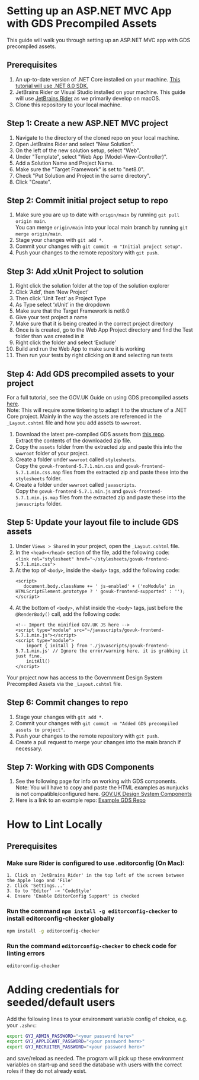 # Setting up an ASP.NET MVC App with GDS Precompiled Assets

This guide will walk you through setting up an ASP.NET MVC app with GDS precompiled assets.

## Prerequisites
1. An up-to-date version of .NET Core installed on your machine. [This tutorial will use .NET 8.0 SDK.](https://dotnet.microsoft.com/en-us/download/dotnet/8.0)
2. JetBrains Rider or Visual Studio installed on your machine. This guide will use [JetBrains Rider](https://www.jetbrains.com/rider/) as we primarily develop on macOS.
3. Clone this repository to your local machine.

## Step 1: Create a new ASP.NET MVC project

1. Navigate to the directory of the cloned repo on your local machine.
2. Open JetBrains Rider and select "New Solution".
3. On the left of the new solution setup, select "Web".
4. Under "Template", select "Web App (Model-View-Controller)".
5. Add a Solution Name and Project Name.
6. Make sure the "Target Framework" is set to "net8.0".
7. Check "Put Solution and Project in the same directory".
8. Click "Create".

## Step 2: Commit initial project setup to repo

1. Make sure you are up to date with `origin/main` by running `git pull origin main`.  
    You can merge `origin/main` into your local main branch by running `git merge origin/main`.
2. Stage your changes with `git add *`.
3. Commit your changes with `git commit -m "Initial project setup"`.
4. Push your changes to the remote repository with `git push`.

## Step 3: Add xUnit Project to solution
1. Right click the solution folder at the top of the solution explorer
2. Click ‘Add’, then ‘New Project’
3. Then click ‘Unit Test’ as Project Type
4. As Type select ‘xUnit’ in the dropdown
5. Make sure that the Target Framework is net8.0
6. Give your test project a name
7. Make sure that it is being created in the correct project directory
8. Once is is created, go to the Web App Project directory and find the Test folder than was created in it
9. Right click the folder and select ‘Exclude’
10. Build and run the Web App to make sure it is working
11. Then run your tests by right clicking on it and selecting run tests

## Step 4: Add GDS precompiled assets to your project

For a full tutorial, see the GOV.UK Guide on using GDS precompiled assets [here](https://frontend.design-system.service.gov.uk/install-using-precompiled-files/#try-gov-uk-frontend-using-precompiled-files).  
Note: This will require some tinkering to adapt it to the structure of a .NET Core project. Mainly in the way the assets are referenced in the `_Layout.cshtml` file and how you add assets to `wwwroot`.


1. Download the latest pre-compiled GDS assets from [this repo](https://github.com/alphagov/govuk-frontend/releases/tag/v5.7.1).  
   Extract the contents of the downloaded zip file.
2. Copy the `assets` folder from the extracted zip and paste this into the `wwwroot` folder of your project.
3. Create a folder under `wwwroot` called `stylesheets`.  
   Copy the `govuk-frontend-5.7.1.min.css` and `govuk-frontend-5.7.1.min.css.map` files from the extracted zip and paste these into the `stylesheets` folder.
4. Create a folder under `wwwroot` called `javascripts`.  
   Copy the `govuk-frontend-5.7.1.min.js` and `govuk-frontend-5.7.1.min.js.map` files from the extracted zip and paste these into the `javascripts` folder.

## Step 5: Update your layout file to include GDS assets

1. Under `Views > Shared` in your project, open the `_Layout.cshtml` file.
2. In the `<head></head>` section of the file, add the following code:   
   `<link rel="stylesheet" href="~/stylesheets/govuk-frontend-5.7.1.min.css">`
3. At the top of `<body>`, inside the `<body>` tags, add the following code:  
    ```
    <script>
       document.body.className += ' js-enabled' + ('noModule' in HTMLScriptElement.prototype ? ' govuk-frontend-supported' : '');
    </script>
   ```
4. At the bottom of `<body>`, whilst inside the `<body>` tags, just before the `@RenderBody()` call, add the following code:  
    ```
   <!-- Import the minified GOV.UK JS here -->
    <script type="module" src="~/javascripts/govuk-frontend-5.7.1.min.js"></script>
    <script type="module">
        import { initAll } from './javascripts/govuk-frontend-5.7.1.min.js' // Ignore the error/warning here, it is grabbing it just fine.
        initAll()
    </script>
   ```
   
Your project now has access to the Government Design System Precompiled Assets via the `_Layout.cshtml` file.

## Step 6: Commit changes to repo

1. Stage your changes with `git add *`.
2. Commit your changes with `git commit -m "Added GDS precompiled assets to project"`.
3. Push your changes to the remote repository with `git push`.
4. Create a pull request to merge your changes into the main branch if necessary.

## Step 7: Working with GDS Components

1. See the following page for info on working with GDS components.  
   Note: You will have to copy and paste the HTML examples as nunjucks is not compatible/configured here.
    [GOV.UK Design System Components](https://design-system.service.gov.uk/components/)
2. Here is a link to an example repo: [Example GDS Repo](https://github.com/ntotten-kainos/GDS-Example-Repo-MVC-DOTNET)

# How to Lint Locally

## Prerequisites 

### Make sure Rider is configured to use .editorconfig (On Mac):
    1. Click on 'JetBrains Rider' in the top left of the screen between the Apple logo and 'File'
    2. Click 'Settings...'
    3. Go to 'Editor' -> 'CodeStyle'
    4. Ensure 'Enable EditorConfig Support' is checked

### Run the command `npm install -g editorconfig-checker` to install editorconfig-checker globally
```bash
npm install -g editorconfig-checker
````

### Run the command `editorconfig-checker` to check code for linting errors
```bash
editorconfig-checker 
```

# Adding credentials for seeded/default users
Add the following lines to your environment variable config of choice, e.g. your `.zshrc`:

```bash
export GYJ_ADMIN_PASSWORD="<your password here>"
export GYJ_APPLICANT_PASSWORD="<your password here>"
export GYJ_RECRUITER_PASSWORD="<your password here>"
```

and save/reload as needed.
The program will pick up these environment variables on start-up and seed the database with users with the correct roles if they do not already exist.

